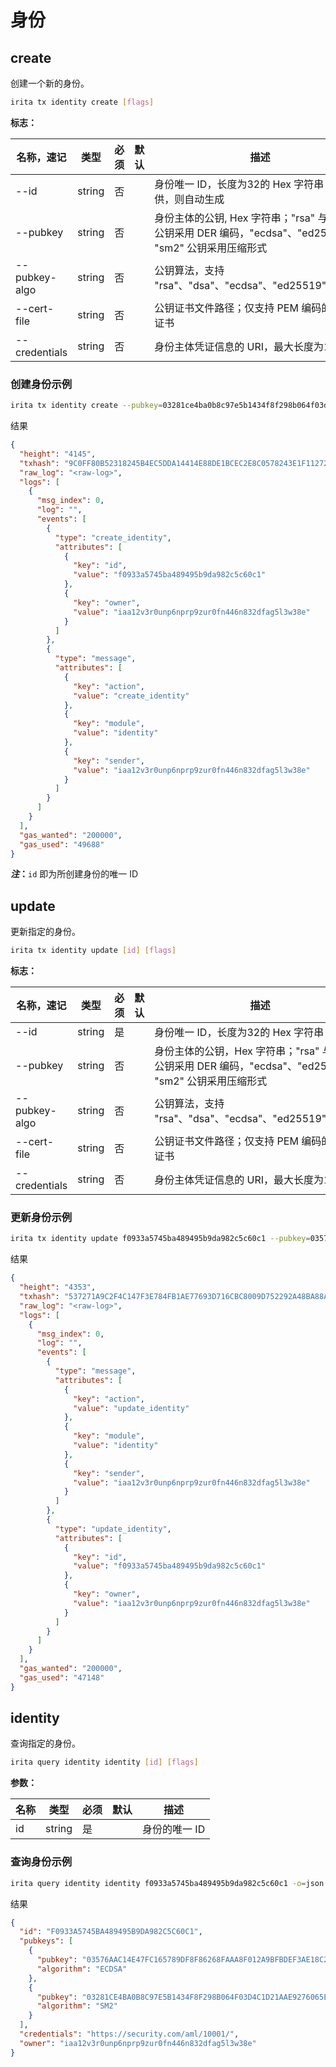 <!--
order: 6
-->

# 身份

## create

创建一个新的身份。

```bash
irita tx identity create [flags]
```

**标志：**

| 名称，速记     | 类型   | 必须 | 默认 | 描述                                                   |
| -------------- | ------ | ---- | ---- | ------------------------------------------------------ |
| --id  | string | 否   |      | 身份唯一 ID，长度为32的 Hex 字符串；如不提供，则自动生成                   |
| --pubkey       | string | 否   |      | 身份主体的公钥, Hex 字符串；"rsa" 与 "dsa" 公钥采用 DER 编码，"ecdsa"、"ed25519" 与 "sm2" 公钥采用压缩形式                              |
| --pubkey-algo | string | 否   |      | 公钥算法，支持 "rsa"、"dsa"、"ecdsa"、"ed25519"、"sm2" |
| --cert-file    | string | 否   |      | 公钥证书文件路径；仅支持 PEM 编码的 X.509 证书         |
| --credentials  | string | 否   |      | 身份主体凭证信息的 URI，最大长度为140                    |

### 创建身份示例

```bash
irita tx identity create --pubkey=03281ce4ba0b8c97e5b1434f8f298b064f03d4c1d21aae9276065e170fc90a5d51 --pubkey-algo=sm2 --credentials=https://security.com/kyc/10001/ --from=node0 --chain-id=irita-test -b=block -o=json --indent -y --home=testnet/node0/iritacli
```

结果

```json
{
  "height": "4145",
  "txhash": "9C0FF80B52318245B4EC5DDA14414E88DE1BCEC2E8C0578243E1F1127267C0FA",
  "raw_log": "<raw-log>",
  "logs": [
    {
      "msg_index": 0,
      "log": "",
      "events": [
        {
          "type": "create_identity",
          "attributes": [
            {
              "key": "id",
              "value": "f0933a5745ba489495b9da982c5c60c1"
            },
            {
              "key": "owner",
              "value": "iaa12v3r0unp6nprp9zur0fn446n832dfag5l3w38e"
            }
          ]
        },
        {
          "type": "message",
          "attributes": [
            {
              "key": "action",
              "value": "create_identity"
            },
            {
              "key": "module",
              "value": "identity"
            },
            {
              "key": "sender",
              "value": "iaa12v3r0unp6nprp9zur0fn446n832dfag5l3w38e"
            }
          ]
        }
      ]
    }
  ],
  "gas_wanted": "200000",
  "gas_used": "49688"
}
```

**_注_：**`id` 即为所创建身份的唯一 ID

## update

更新指定的身份。

```bash
irita tx identity update [id] [flags]
```

**标志：**

| 名称，速记     | 类型   | 必须 | 默认 | 描述                                                   |
| -------------- | ------ | ---- | ---- | ------------------------------------------------------ |
| --id  | string | 是   |      | 身份唯一 ID，长度为32的 Hex 字符串                   |
| --pubkey       | string | 否   |      | 身份主体的公钥，Hex 字符串；"rsa" 与 "dsa" 公钥采用 DER 编码，"ecdsa"、"ed25519" 与 "sm2" 公钥采用压缩形式                              |
| --pubkey-algo | string | 否   |      | 公钥算法，支持 "rsa"、"dsa"、"ecdsa"、"ed25519"、"sm2" |
| --cert-file    | string | 否   |      | 公钥证书文件路径；仅支持 PEM 编码的 X.509 证书         |
| --credentials  | string | 否   |      | 身份主体凭证信息的 URI，最大长度为140                    |

### 更新身份示例

```bash
irita tx identity update f0933a5745ba489495b9da982c5c60c1 --pubkey=03576aac14e47fc165789df8f86268faaa8f012a9bfbdef3ae18c22a63cfe5eac0 --pubkey-algo=ecdsa --credentials=https://security.com/aml/10001/ --from=node0 --chain-id=irita-test -b=block -o=json --indent -y --home=testnet/node0/iritacli
```

结果

```json
{
  "height": "4353",
  "txhash": "537271A9C2F4C147F3E784FB1AE77693D716CBC8009D752292A48BA88A9E1AA5",
  "raw_log": "<raw-log>",
  "logs": [
    {
      "msg_index": 0,
      "log": "",
      "events": [
        {
          "type": "message",
          "attributes": [
            {
              "key": "action",
              "value": "update_identity"
            },
            {
              "key": "module",
              "value": "identity"
            },
            {
              "key": "sender",
              "value": "iaa12v3r0unp6nprp9zur0fn446n832dfag5l3w38e"
            }
          ]
        },
        {
          "type": "update_identity",
          "attributes": [
            {
              "key": "id",
              "value": "f0933a5745ba489495b9da982c5c60c1"
            },
            {
              "key": "owner",
              "value": "iaa12v3r0unp6nprp9zur0fn446n832dfag5l3w38e"
            }
          ]
        }
      ]
    }
  ],
  "gas_wanted": "200000",
  "gas_used": "47148"
}
```

## identity

查询指定的身份。

```bash
irita query identity identity [id] [flags]
```

**参数：**

| 名称      | 类型   | 必须 | 默认 | 描述          |
| --------- | ------ | ---- | ---- | ------------- |
| id | string | 是   |      | 身份的唯一 ID |

### 查询身份示例

```bash
irita query identity identity f0933a5745ba489495b9da982c5c60c1 -o=json --indent --chain-id=irita-test
```

结果

```json
{
  "id": "F0933A5745BA489495B9DA982C5C60C1",
  "pubkeys": [
    {
      "pubkey": "03576AAC14E47FC165789DF8F86268FAAA8F012A9BFBDEF3AE18C22A63CFE5EAC0",
      "algorithm": "ECDSA"
    },
    {
      "pubkey": "03281CE4BA0B8C97E5B1434F8F298B064F03D4C1D21AAE9276065E170FC90A5D51",
      "algorithm": "SM2"
    }
  ],
  "credentials": "https://security.com/aml/10001/",
  "owner": "iaa12v3r0unp6nprp9zur0fn446n832dfag5l3w38e"
}
```
